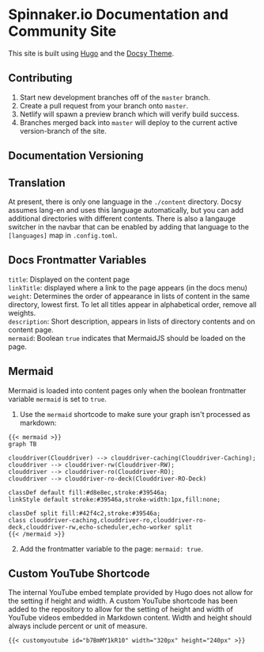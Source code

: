 # Spinnaker.io Documentation and Community Site

This site is built using [Hugo](https://gohugo.io) and the [Docsy Theme](https://www.docsy.dev/).

## Contributing

1. Start new development branches off of the `master` branch. 
2. Create a pull request from your branch onto `master`. 
3. Netlify will spawn a preview branch which will verify build success.
4. Branches merged back into `master` will deploy to the current active version-branch of the site.

## Documentation Versioning


## Translation

At present, there is only one language in the `./content` directory. Docsy assumes lang-en and uses this language automatically, but you can add additional directories with different contents. There is also a langauge switcher in the navbar that can be enabled by adding that language to the `[languages]` map in `.config.toml`.

## Docs Frontmatter Variables

`title`: Displayed on the content page  
`linkTitle`: displayed where a link to the page appears (in the docs menu)  
`weight`: Determines the order of appearance in lists of content in the same directory, lowest first. To let all titles appear in alphabetical order, remove all weights.  
`description`: Short description, appears in lists of directory contents and on content page.  
`mermaid`: Boolean `true` indicates that MermaidJS should be loaded on the page.  

## Mermaid

Mermaid is loaded into content pages only when the boolean frontmatter variable `mermaid` is set to `true`.

1. Use the `mermaid` shortcode to make sure your graph isn't processed as markdown:

```
{{< mermaid >}}
graph TB

clouddriver(Clouddriver) --> clouddriver-caching(Clouddriver-Caching);
clouddriver --> clouddriver-rw(Clouddriver-RW);
clouddriver --> clouddriver-ro(Clouddriver-RO);
clouddriver --> clouddriver-ro-deck(Clouddriver-RO-Deck)

classDef default fill:#d8e8ec,stroke:#39546a;
linkStyle default stroke:#39546a,stroke-width:1px,fill:none;

classDef split fill:#42f4c2,stroke:#39546a;
class clouddriver-caching,clouddriver-ro,clouddriver-ro-deck,clouddriver-rw,echo-scheduler,echo-worker split
{{< /mermaid >}}
```

2. Add the frontmatter variable to the page: `mermaid: true`.

## Custom YouTube Shortcode

The internal YouTube embed template provided by Hugo does not allow for the setting if height and width. A custom YouTube shortcode has been added to the repository to allow for the setting of height and width of YouTube videos embedded in Markdown content. Width and height should always include percent or unit of measure.

```
{{< customyoutube id="b7BmMY1kR10" width="320px" height="240px" >}}
```
